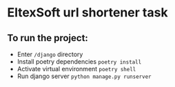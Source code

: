 # EltexSoft url shortener task

## To run the project:
- Enter `/django` directory
- Install poetry dependencies `poetry install`
- Activate virtual environment `poetry shell`
- Run django server `python manage.py runserver`
